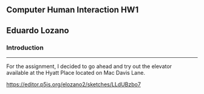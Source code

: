 ## Computer Human Interaction HW1  
Eduardo Lozano  
---

### Introduction
---
For the assignment, I decided to go ahead and try out the elevator  
available at the Hyatt Place located on Mac Davis Lane.

















https://editor.p5js.org/elozano2/sketches/LLdUBzbo7
